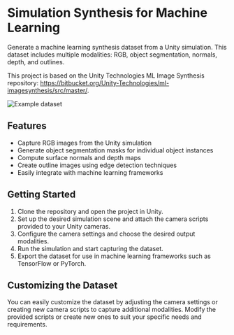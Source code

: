 # Simulation Synthesis for Machine Learning

Generate a machine learning synthesis dataset from a Unity simulation. This dataset includes multiple modalities: RGB, object segmentation, normals, depth, and outlines.

This project is based on the Unity Technologies ML Image Synthesis repository: https://bitbucket.org/Unity-Technologies/ml-imagesynthesis/src/master/.

![Example dataset](https://user-images.githubusercontent.com/17069785/152363935-74475b8c-f106-40cb-a66b-53458b2b8b8e.png)

## Features

- Capture RGB images from the Unity simulation
- Generate object segmentation masks for individual object instances
- Compute surface normals and depth maps
- Create outline images using edge detection techniques
- Easily integrate with machine learning frameworks

## Getting Started

1. Clone the repository and open the project in Unity.
2. Set up the desired simulation scene and attach the camera scripts provided to your Unity cameras.
3. Configure the camera settings and choose the desired output modalities.
4. Run the simulation and start capturing the dataset.
5. Export the dataset for use in machine learning frameworks such as TensorFlow or PyTorch.

## Customizing the Dataset

You can easily customize the dataset by adjusting the camera settings or creating new camera scripts to capture additional modalities. Modify the provided scripts or create new ones to suit your specific needs and requirements.
